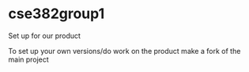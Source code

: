 # cse382group1

Set up for our product

To set up your own versions/do work on the product make a fork of the main project